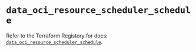 # `data_oci_resource_scheduler_schedule`

Refer to the Terraform Registory for docs: [`data_oci_resource_scheduler_schedule`](https://registry.terraform.io/providers/oracle/oci/6.18.0/docs/data-sources/resource_scheduler_schedule).
